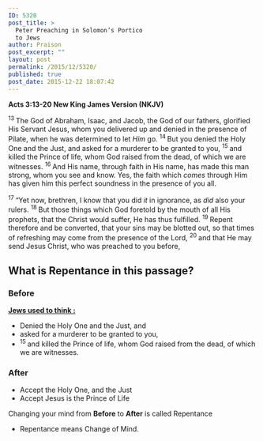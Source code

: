 ```yaml
---
ID: 5320
post_title: >
  Peter Preaching in Solomon’s Portico
  to Jews
author: Praison
post_excerpt: ""
layout: post
permalink: /2015/12/5320/
published: true
post_date: 2015-12-22 18:07:42
---
```

<strong><span class="passage-display-bcv">Acts 3:13-20
</span><span class="passage-display-version">New King James Version (NKJV)</span></strong>

<span id="en-NKJV-27010" class="text Acts-3-13"><sup class="versenum">13 </sup>The God of Abraham, Isaac, and Jacob, the God of our fathers, glorified His Servant Jesus, whom you delivered up and denied in the presence of Pilate, when he was determined to let <i>Him</i> go. </span><span id="en-NKJV-27011" class="text Acts-3-14"><sup class="versenum">14 </sup>But you denied the Holy One and the Just, and asked for a murderer to be granted to you, </span><span id="en-NKJV-27012" class="text Acts-3-15"><sup class="versenum">15 </sup>and killed the Prince of life, whom God raised from the dead, of which we are witnesses. </span><span id="en-NKJV-27013" class="text Acts-3-16"><sup class="versenum">16 </sup>And His name, through faith in His name, has made this man strong, whom you see and know. Yes, the faith which <i>comes</i> through Him has given him this perfect soundness in the presence of you all.</span>

<span id="en-NKJV-27014" class="text Acts-3-17"><sup class="versenum">17 </sup>“Yet now, brethren, I know that you did <i>it</i> in ignorance, as <i>did</i> also your rulers. </span><span id="en-NKJV-27015" class="text Acts-3-18"><sup class="versenum">18 </sup>But those things which God foretold by the mouth of all His prophets, that the Christ would suffer, He has thus fulfilled. </span><span id="en-NKJV-27016" class="text Acts-3-19"><sup class="versenum">19 </sup>Repent therefore and be converted, that your sins may be blotted out, so that times of refreshing may come from the presence of the Lord, </span><span id="en-NKJV-27017" class="text Acts-3-20"><sup class="versenum">20 </sup>and that He may send Jesus Christ, who was preached to you before,</span>
<h2><strong>What is Repentance in this passage?</strong></h2>
<h3><strong>Before</strong></h3>
<span style="text-decoration: underline;"><strong>Jews used to think :</strong></span>
<ul>
	<li><span id="en-NKJV-27011" class="text Acts-3-14">Denied the Holy One and the Just, and </span></li>
	<li><span id="en-NKJV-27011" class="text Acts-3-14">asked for a murderer to be granted to you, </span></li>
	<li><span id="en-NKJV-27012" class="text Acts-3-15"><sup class="versenum">15 </sup>and </span><span id="en-NKJV-27012" class="text Acts-3-15">killed the Prince of life, whom God raised from the dead, of which we are witnesses. </span></li>
</ul>
<h3><strong>After</strong></h3>
<ul>
	<li>Accept the Holy One, and the Just</li>
	<li>Accept Jesus is the Prince of Life</li>
</ul>
Changing your mind from <strong>Before</strong> to <strong>After</strong> is called Repentance
<ul>
	<li>Repentance means Change of Mind.</li>
</ul>